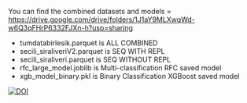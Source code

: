 You can find the combined datasets and models = https://drive.google.com/drive/folders/1J1aY9MLXwqWd-w6Q3qFHrP6332FJXn-h?usp=sharing

- tumdatabirlesik.parquet is ALL COMBINED 
- secili_siraliveriV2.parquet is SEQ WITH REPL
- secili_siraliveri.parquet is SEQ WITHOUT REPL
- rfc_large_model.joblib is Multi-classification RFC saved model
- xgb_model_binary.pkl is Binary Classification XGBoost saved model

[![DOI](https://zenodo.org/badge/doi/10.5281/zenodo.15511523.svg)](http://dx.doi.org/10.5281/zenodo.15511523)
